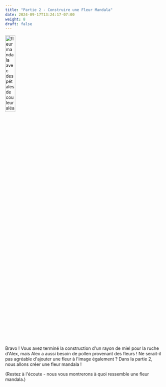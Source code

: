 ```yaml
---
title: "Partie 2 - Construire une Fleur Mandala"
date: 2024-09-17T13:24:17-07:00
weight: 8
draft: false
---
```


<img src="../media/bee_mandala.png" alt="fleur mandala avec des pétales de couleur aléatoire" width="25%"/>

Bravo ! Vous avez terminé la construction d'un rayon de miel pour la ruche d'Alex, mais Alex a aussi besoin de pollen provenant des fleurs ! Ne serait-il pas agréable d'ajouter une fleur à l'image également ? Dans la partie 2, nous allons créer une fleur mandala !

(Restez à l'écoute - nous vous montrerons à quoi ressemble une fleur mandala.)